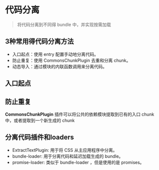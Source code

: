 # 代码分离
> 将代码分离到不同得 bundle 中，并实现按需加载

## 3种常用得代码分离方法
* 入口起点：使用 entry 配置手动地分离代码。
* 防止重复：使用 CommonsChunkPlugin 去重和分离 chunk。
* 动态导入：通过模块的内联函数调用来分离代码。

## 入口起点

## 防止重复
**CommonsChunkPlugin** 插件可以将公共的依赖模块提取到已有的入口 chunk 中，或者提取到一个新生成的 chunk

## 分离代码插件和loaders
* ExtractTextPlugin: 用于将 CSS 从主应用程序中分离。
* bundle-loader: 用于分离代码和延迟加载生成的 bundle。
* promise-loader: 类似于 bundle-loader ，但是使用的是 promises。
